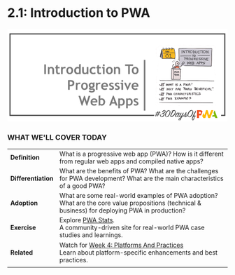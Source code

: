 # 2.1: Introduction to PWA

![Placeholder Banner Only. Replace when final assets ready.](_media/day-01.png)

### WHAT WE'LL COVER TODAY

| | |
|:--|:--- |
| **Definition** | What is a progressive web app (PWA)? How is it different from regular web apps and compiled native apps?|
| **Differentiation** | What are the benefits of PWA? What are the challenges for PWA development? What are the main characteristics of a good PWA?|
| **Adoption**| What are some real-world examples of PWA adoption? What are the core value propositions (technical & business) for deploying PWA in production? |
| **Exercise**| Explore [PWA Stats](https://www.pwastats.com/). <br/> A community-driven site for real-world PWA case studies and learnings. |
| **Related**| Watch for [Week 4: Platforms And Practices](../platforms-practices) <br/> Learn about platform-specific enhancements and best practices. |
| |

<br/>


